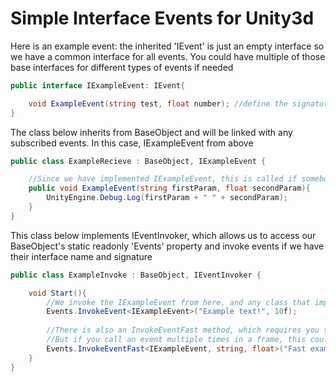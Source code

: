 # Simple Interface Events for Unity3d

Here is an example event: the inherited 'IEvent' is just an empty interface so we have a common interface for all events.
You could have multiple of those base interfaces for different types of events if needed
```C#
public interface IExampleEvent: IEvent{

    void ExampleEvent(string test, float number); //define the signature of the method that will be called when IExampleEvent is invoked somewhere
}
```


The class below inherits from BaseObject and will be linked with any subscribed events. In this case, IExampleEvent from above
```C#
public class ExampleRecieve : BaseObject, IExampleEvent {

	//Since we have implemented IExampleEvent, this is called if somebody invokes the event
	public void ExampleEvent(string firstParam, float secondParam){
		UnityEngine.Debug.Log(firstParam + " " + secondParam);
	}
}
```


This class below implements IEventInvoker, which allows us to access our BaseObject's static readonly 'Events' property and invoke events if we have their interface name and signature
```C#
public class ExampleInvoke : BaseObject, IEventInvoker {

	void Start(){
		//We invoke the IExampleEvent from here, and any class that implements that interface will receive the message
		Events.InvokeEvent<IExampleEvent>("Example text!", 10f);
		
		//There is also an InvokeEventFast method, which requires you to specify the types involved
		//But if you call an event multiple times in a frame, this could elicit a small performance improvement
		Events.InvokeEventFast<IExampleEvent, string, float>("Fast example text!", 20f);
	}
}
```
